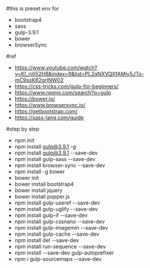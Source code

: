 #this is preset env for

- bootstrap4
- sass
- gulp-3.9.1
- bower
- browserSync

#ref

- https://www.youtube.com/watch?v=KI_njIi52H8&index=9&list=PL2qNXVQXfAMjy5JTo-mC9ssK62grINW02
- https://css-tricks.com/gulp-for-beginners/
- https://www.npmjs.com/search?q=gulp
- https://bower.io/
- https://www.browsersync.io/
- https://getbootstrap.com/
- https://sass-lang.com/guide

#step by step

- npm init
- npm install gulp@3.9.1 -g
- npm install gulp@3.9.1 --save-dev
- npm install gulp-sass --save-dev
- npm install browser-sync --save-dev
- npm install -g bower
- bower init
- bower install bootstrap4
- bower install jquery
- bower install popper.js
- npm install gulp-useref --save-dev
- npm install gulp-uglify --save-dev
- npm install gulp-if --save-dev
- npm install gulp-cssnano --save-dev
- npm install gulp-imagemin --save-dev
- npm install gulp-cache --save-dev
- npm install del --save-dev
- npm install run-sequence --save-dev
- npm install --save-dev gulp-autoprefixer
- npm i gulp-sourcemaps --save-dev
